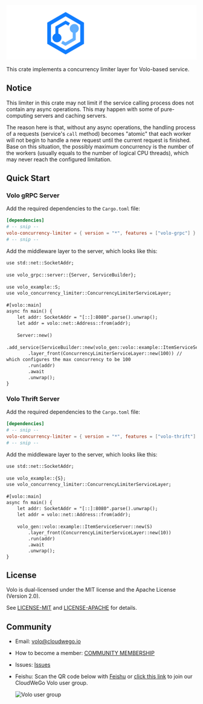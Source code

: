 ![Volo](https://github.com/volo-rs/.github/raw/main/.github/assets/logo.png?sanitize=true)

This crate implements a concurrency limiter layer for Volo-based service.

## Notice

This limiter in this crate may not limit if the service calling process does not contain any async operations. This may happen with some of pure-computing servers and caching servers.

The reason here is that, without any async operations, the handling process of a requests (service's `call` method) becomes "atomic" that each worker will not begin to handle a new request until the current request is finished. Base on this situation, the possibly maximum concurrency is the number of the workers (usually equals to the number of logical CPU threads), which may never reach the configured limitation.

## Quick Start

### Volo gRPC Server

Add the required dependencies to the `Cargo.toml` file:
```toml
[dependencies]
# -- snip --
volo-concurrency-limiter = { version = "*", features = ["volo-grpc"] }
# -- snip --
```

Add the middleware layer to the server, which looks like this:
```rust{.ignore}
use std::net::SocketAddr;

use volo_grpc::server::{Server, ServiceBuilder};

use volo_example::S;
use volo_concurrency_limiter::ConcurrencyLimiterServiceLayer;

#[volo::main]
async fn main() {
    let addr: SocketAddr = "[::]:8080".parse().unwrap();
    let addr = volo::net::Address::from(addr);

    Server::new()
        .add_service(ServiceBuilder::new(volo_gen::volo::example::ItemServiceServer::new(S)).build())
        .layer_front(ConcurrencyLimiterServiceLayer::new(100)) // which configures the max concurrency to be 100
        .run(addr)
        .await
        .unwrap();
}
```

### Volo Thrift Server

Add the required dependencies to the `Cargo.toml` file:
```toml
[dependencies]
# -- snip --
volo-concurrency-limiter = { version = "*", features = ["volo-thrift"] }
# -- snip --
```

Add the middleware layer to the server, which looks like this:
```rust{.ignore}
use std::net::SocketAddr;

use volo_example::{S};
use volo_concurrency_limiter::ConcurrencyLimiterServiceLayer;

#[volo::main]
async fn main() {
    let addr: SocketAddr = "[::]:8080".parse().unwrap();
    let addr = volo::net::Address::from(addr);

    volo_gen::volo::example::ItemServiceServer::new(S)
        .layer_front(ConcurrencyLimiterServiceLayer::new(10))
        .run(addr)
        .await
        .unwrap();
}
```

## License

Volo is dual-licensed under the MIT license and the Apache License (Version 2.0).

See [LICENSE-MIT](https://github.com/volo-rs/.github/blob/main/LICENSE-MIT) and [LICENSE-APACHE](https://github.com/volo-rs/.github/blob/main/LICENSE-APACHE) for details.

## Community

- Email: [volo@cloudwego.io](mailto:volo@cloudwego.io)
- How to become a member: [COMMUNITY MEMBERSHIP](https://github.com/cloudwego/community/blob/main/COMMUNITY_MEMBERSHIP.md)
- Issues: [Issues](https://github.com/volo-rs/.github/issues)
- Feishu: Scan the QR code below with [Feishu](https://www.feishu.cn/) or [click this link](https://applink.feishu.cn/client/chat/chatter/add_by_link?link_token=7f0oe1a4-930f-41f9-808a-03b89a681020) to join our CloudWeGo Volo user group.

  <img src="https://github.com/cloudwego/volo/raw/main/.github/assets/volo-feishu-user-group.png" alt="Volo user group" width="50%" height="50%" />

